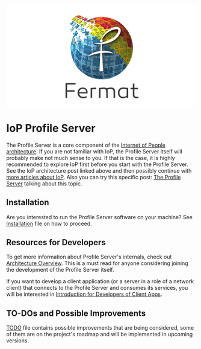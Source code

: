 ![Fermat Logo](https://raw.githubusercontent.com/Fermat-ORG/media-kit/00135845a9d1fbe3696c98454834efbd7b4329fb/MediaKit/Logotype/fermat_logo_3D/Fermat_logo_v2_readme_1024x466.png "Fermat Logo")

# IoP Profile Server

The Profile Server is a core component of the [Internet of People architecture](https://hackernoon.com/fermat-the-internet-of-people-and-the-person-to-person-economy-ce933865a0b0). 
If you are not familiar with IoP, the Profile Server itself will probably make not much sense to you. If that is the case, it is highly recommended to explore IoP first before you 
start with the Profile Server. See the IoP architecture post linked above and then possibly continue with [more articles about IoP](https://medium.com/@luisfernandomolina). Also you can try this specific post: [The Profile Server](https://medium.com/@luisfernandomolina/the-profile-server-4ffc9e45b312#.ehqo9pimx) talking about this topic.


## Installation

Are you interested to run the Profile Server software on your machine? See [Installation](docs/INSTALLATION.md) file on how to proceed. 


## Resources for Developers

To get more information about Profile Server's internals, check out [Architecture Overview](docs/ARCHITECTURE.md). This is a must read for anyone considering joining the development of the Profile Server itself.

If you want to develop a client application (or a server in a role of a network client) that connects to the Profile Server and consumes its services, you will be interested in [Introduction for Developers of Client Apps](docs/CLIENT-APPS.md).




## TO-DOs and Possible Improvements

[TODO](docs/TODO.md) file contains possible improvements that are being considered, some of them are on the project's roadmap and will be implemented in upcoming versions.


